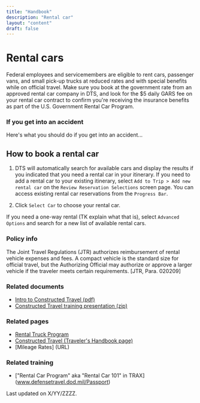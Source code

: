 ```yaml
---
title: "Handbook"
description: "Rental car"
layout: "content"
draft: false
---
```


# <this is a title> Rental cars

<define the topic in lay terms> Federal employees and servicemembers are eligible to rent cars, passenger vans, and small pick-up trucks at reduced rates and with special benefits while on official travel. Make sure you book at the government rate from an approved rental car company in DTS, and look for the $5 daily GARS fee on your rental car contract to confirm you're receiving the insurance benefits as part of the U.S. Government Rental Car Program. 
  
### <critical timely info > If you get into an accident
  
Here's what you should do if you get into an accident... 


## <body content> How to book a rental car

1. DTS will automatically search for available cars and display the results if you indicated that you need a rental car in your itinerary. If you need to add a rental car to your existing itinerary, select `Add to Trip > Add new rental car` on the `Review Reservation Selections` screen page. You can access existing rental car reservations from the `Progress Bar`. 

2. Click `Select Car` to choose your rental car.

If you need a one-way rental (TK explain what that is), select `Advanced Options` and search for a new list of available rental cars. 

<maybe add some styling to seperate the core content above from the sections below>
  
### <policy info> Policy info

The Joint Travel Regulations (JTR) authorizes reimbursement of rental vehicle expenses and fees. A compact vehicle is the standard size for official travel, but the Authorizing Official may authorize or approve a larger vehicle if the traveler meets certain requirements. [JTR, Para. 020209]

### <related documents> Related documents 
  
- [Intro to Constructed Travel (pdf)](https://www.defensetravel.dod.mil/Docs/Constructed_Travel_Information_Paper.pdf)
- [Constructed Travel training presentation (zip)](https://www.defensetravel.dod.mil/Docs/Training/InstMat/T200_Slides_Constructed_Travel.zip)

### <related webpages on DTMO site> Related pages
  
- [Rental Truck Program](URL)
- [Constructed Travel (Traveler's Handbook page)](URL)
- [Mileage Rates] (URL) 

### <related training> Related training

- ["Rental Car Program" aka "Rental Car 101" in TRAX] (www.defensetravel.dod.mil/Passport)

<last updated date> Last updated on X/YY/ZZZZ.
